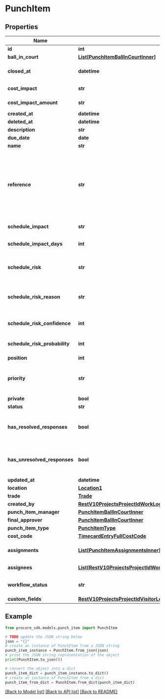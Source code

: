 # PunchItem


## Properties

Name | Type | Description | Notes
------------ | ------------- | ------------- | -------------
**id** | **int** | ID | [optional] 
**ball_in_court** | [**List[PunchItemBallInCourtInner]**](PunchItemBallInCourtInner.md) | Array of Users | [optional] 
**closed_at** | **datetime** | Date time Punch Item was closed | [optional] 
**cost_impact** | **str** | Cost impact status | [optional] 
**cost_impact_amount** | **str** | Cost impact amount | [optional] 
**created_at** | **datetime** | Created at | [optional] 
**deleted_at** | **datetime** | Deleted at | [optional] 
**description** | **str** | Description | [optional] 
**due_date** | **date** | Due date | [optional] 
**name** | **str** | Name | [optional] 
**reference** | **str** | Used to create a reference point between a Punch Item within Procore and a corresponding Punch Item outside of Procore | [optional] 
**schedule_impact** | **str** | Schedule impact status | [optional] 
**schedule_impact_days** | **int** | Schedule impact value in days | [optional] 
**schedule_risk** | **str** | Assessed risk level of on-time completion | [optional] 
**schedule_risk_reason** | **str** | Reason for assessed risk level of on-time completion | [optional] 
**schedule_risk_confidence** | **int** | Confidence of schedule risk assessment | [optional] 
**schedule_risk_probability** | **int** | Probability of schedule risk assessment | [optional] 
**position** | **int** | Position | [optional] 
**priority** | **str** | Punch item priority - &#39;low&#39;, &#39;medium&#39;, &#39;high&#39; | [optional] 
**private** | **bool** | Privacy status | [optional] 
**status** | **str** | Status | [optional] 
**has_resolved_responses** | **bool** | At least one Punch Item Assignment has a status of &#39;resolved | [optional] 
**has_unresolved_responses** | **bool** | At least one Punch Item Assignment has a status of &#39;unresolved&#39; | [optional] 
**updated_at** | **datetime** | Updated at | [optional] 
**location** | [**Location1**](Location1.md) |  | [optional] 
**trade** | [**Trade**](Trade.md) |  | [optional] 
**created_by** | [**RestV10ProjectsProjectIdWorkLogsGet200ResponseInnerCreatedBy**](RestV10ProjectsProjectIdWorkLogsGet200ResponseInnerCreatedBy.md) |  | [optional] 
**punch_item_manager** | [**PunchItemBallInCourtInner**](PunchItemBallInCourtInner.md) |  | [optional] 
**final_approver** | [**PunchItemBallInCourtInner**](PunchItemBallInCourtInner.md) |  | [optional] 
**punch_item_type** | [**PunchItemType**](PunchItemType.md) |  | [optional] 
**cost_code** | [**TimecardEntryFullCostCode**](TimecardEntryFullCostCode.md) |  | [optional] 
**assignments** | [**List[PunchItemAssignmentsInner]**](PunchItemAssignmentsInner.md) | Array of Punch Item Assignments | [optional] 
**assignees** | [**List[RestV10ProjectsProjectIdWorkLogsGet200ResponseInnerCreatedBy]**](RestV10ProjectsProjectIdWorkLogsGet200ResponseInnerCreatedBy.md) | Punch Item Assignees | [optional] 
**workflow_status** | **str** | Workflow status of the Punch Item | [optional] 
**custom_fields** | [**RestV10ProjectsProjectIdVisitorLogsGet200ResponseInnerCustomFields**](RestV10ProjectsProjectIdVisitorLogsGet200ResponseInnerCustomFields.md) |  | [optional] 

## Example

```python
from procore_sdk.models.punch_item import PunchItem

# TODO update the JSON string below
json = "{}"
# create an instance of PunchItem from a JSON string
punch_item_instance = PunchItem.from_json(json)
# print the JSON string representation of the object
print(PunchItem.to_json())

# convert the object into a dict
punch_item_dict = punch_item_instance.to_dict()
# create an instance of PunchItem from a dict
punch_item_from_dict = PunchItem.from_dict(punch_item_dict)
```
[[Back to Model list]](../README.md#documentation-for-models) [[Back to API list]](../README.md#documentation-for-api-endpoints) [[Back to README]](../README.md)


